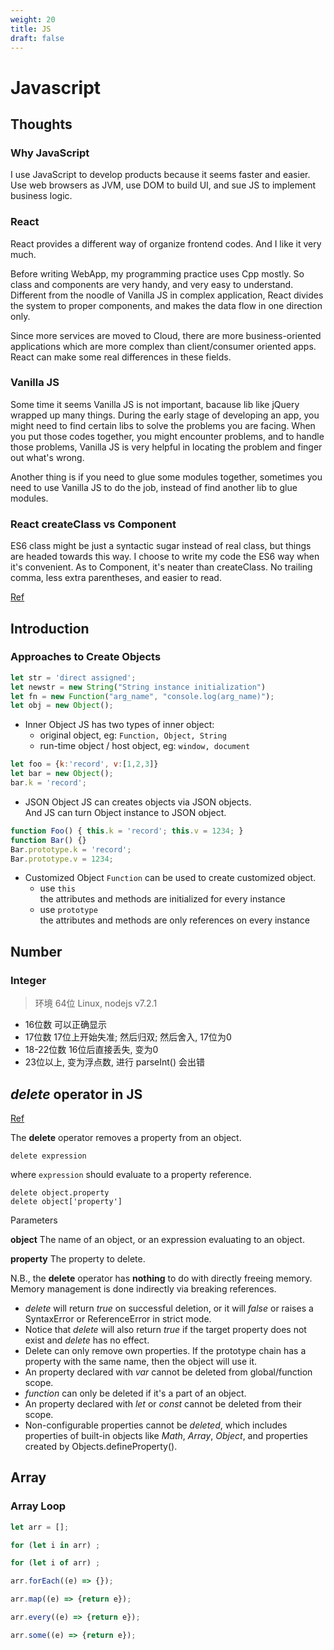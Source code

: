 ```yaml
---
weight: 20
title: JS
draft: false
---
```


# Javascript


## Thoughts

### Why JavaScript

I use JavaScript to develop products because it seems faster and easier.
Use web browsers as JVM, use DOM to build UI, and sue JS to implement business logic.

### React

React provides a different way of organize frontend codes. And I like it very much.

Before writing WebApp, my programming practice uses Cpp mostly.
So class and components are very handy, and very easy to understand.
Different from the noodle of Vanilla JS in complex application,
React divides the system to proper components, and makes the data flow in one direction only.

Since more services are moved to Cloud, there are more business-oriented applications
which are more complex than client/consumer oriented apps.
React can make some real differences in these fields.

### Vanilla JS
Some time it seems Vanilla JS is not important, bacause lib like jQuery wrapped up many things.
During the early stage of developing an app, you might need to find certain libs to solve the problems you are facing.
When you put those codes together, you might encounter problems, and to handle those problems, Vanilla JS is very helpful in locating the problem and finger out what's wrong.

Another thing is if you need to glue some modules together, sometimes you need to use Vanilla JS to do the job, instead of find another lib to glue modules.

### React createClass vs Component
ES6 class might be just a syntactic sugar instead of real class, but things are headed towards this way.
I choose to write my code the ES6 way when it's convenient.
As to Component, it's neater than createClass.
No trailing comma, less extra parentheses, and easier to read.

[Ref](https://reactjsnews.com/composing-components "React.Component vs React.createClass")


## Introduction

### Approaches to Create Objects

```javascript
let str = 'direct assigned';
let newstr = new String("String instance initialization")
let fn = new Function("arg_name", "console.log(arg_name)");
let obj = new Object();
```
- Inner Object
JS has two types of inner object:
    - original object, eg: `Function, Object, String`
    - run-time object / host object, eg: `window, document`

```javascript
let foo = {k:'record', v:[1,2,3]}
let bar = new Object();
bar.k = 'record';
```
- JSON Object
JS can creates objects via JSON objects.  
And JS can turn Object instance to JSON object.

```javascript
function Foo() { this.k = 'record'; this.v = 1234; }
function Bar() {}
Bar.prototype.k = 'record';
Bar.prototype.v = 1234;
```
- Customized Object
`Function` can be used to create customized object.
    - use `this`  
      the attributes and methods are initialized for every instance
    - use `prototype`  
      the attributes and methods are only references on every instance


## Number

### Integer
> 环境 64位 Linux, nodejs v7.2.1

- 16位数 可以正确显示
- 17位数 17位上开始失准; 然后归双; 然后舍入, 17位为0
- 18-22位数 16位后直接丢失, 变为0
- 23位以上, 变为浮点数, 进行 parseInt() 会出错

## *delete* operator in JS
[Ref](https://developer.mozilla.org/en-US/docs/Web/JavaScript/Reference/Operators/delete#section_5)

The **delete** operator removes a property from an object.

```
delete expression
```

where `expression` should evaluate to a property reference.

```
delete object.property
delete object['property']
```

Parameters

**object** The name of an object, or an expression evaluating to an object.

**property** The property to delete.


N.B., the **delete** operator has **nothing** to do with directly freeing memory.
Memory management is done indirectly via breaking references.

- *delete* will return *true* on successful deletion, or it will *false* or raises a SyntaxError or ReferenceError in strict mode.
- Notice that *delete* will also return *true* if the target property does not exist and *delete* has no effect.
- Delete can only remove own properties. If the prototype chain has a property with the same name, then the object will use it.
- An property declared with *var* cannot be deleted from global/function scope.
- *function* can only be deleted if it's a part of an object.
- An property declared with *let* or *const* cannot be deleted from their scope.
- Non-configurable properties cannot be *deleted*, which includes properties of built-in objects like *Math*, *Array*, *Object*, and properties created by Objects.defineProperty().


## Array
### Array Loop

```javascript
let arr = [];

for (let i in arr) ;

for (let i of arr) ;

arr.forEach((e) => {});

arr.map((e) => {return e});

arr.every((e) => {return e});

arr.some((e) => {return e});
```
